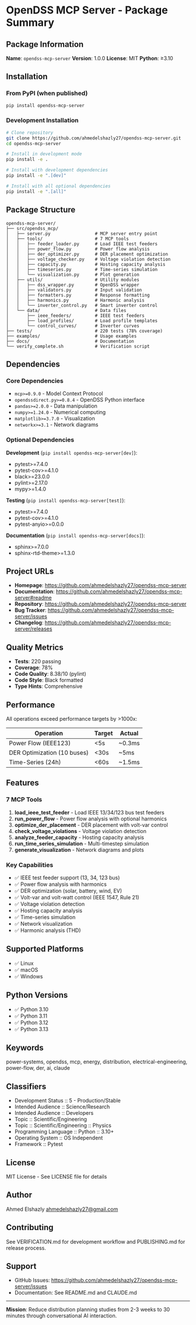 # OpenDSS MCP Server - Package Summary

## Package Information

**Name**: `opendss-mcp-server`
**Version**: 1.0.0
**License**: MIT
**Python**: ≥3.10

## Installation

### From PyPI (when published)
```bash
pip install opendss-mcp-server
```

### Development Installation
```bash
# Clone repository
git clone https://github.com/ahmedelshazly27/opendss-mcp-server.git
cd opendss-mcp-server

# Install in development mode
pip install -e .

# Install with development dependencies
pip install -e ".[dev]"

# Install with all optional dependencies
pip install -e ".[all]"
```

## Package Structure

```
opendss-mcp-server/
├── src/opendss_mcp/
│   ├── server.py                 # MCP server entry point
│   ├── tools/                    # 7 MCP tools
│   │   ├── feeder_loader.py      # Load IEEE test feeders
│   │   ├── power_flow.py         # Power flow analysis
│   │   ├── der_optimizer.py      # DER placement optimization
│   │   ├── voltage_checker.py    # Voltage violation detection
│   │   ├── capacity.py           # Hosting capacity analysis
│   │   ├── timeseries.py         # Time-series simulation
│   │   └── visualization.py      # Plot generation
│   ├── utils/                    # Utility modules
│   │   ├── dss_wrapper.py        # OpenDSS wrapper
│   │   ├── validators.py         # Input validation
│   │   ├── formatters.py         # Response formatting
│   │   ├── harmonics.py          # Harmonic analysis
│   │   └── inverter_control.py   # Smart inverter control
│   └── data/                     # Data files
│       ├── ieee_feeders/         # IEEE test feeders
│       ├── load_profiles/        # Load profile templates
│       └── control_curves/       # Inverter curves
├── tests/                        # 220 tests (78% coverage)
├── examples/                     # Usage examples
├── docs/                         # Documentation
└── verify_complete.sh            # Verification script
```

## Dependencies

### Core Dependencies
- `mcp>=0.9.0` - Model Context Protocol
- `opendssdirect.py>=0.8.4` - OpenDSS Python interface
- `pandas>=2.0.0` - Data manipulation
- `numpy>=1.24.0` - Numerical computing
- `matplotlib>=3.7.0` - Visualization
- `networkx>=3.1` - Network diagrams

### Optional Dependencies

**Development** (`pip install opendss-mcp-server[dev]`):
- pytest>=7.4.0
- pytest-cov>=4.1.0
- black>=23.0.0
- pylint>=2.17.0
- mypy>=1.4.0

**Testing** (`pip install opendss-mcp-server[test]`):
- pytest>=7.4.0
- pytest-cov>=4.1.0
- pytest-anyio>=0.0.0

**Documentation** (`pip install opendss-mcp-server[docs]`):
- sphinx>=7.0.0
- sphinx-rtd-theme>=1.3.0

## Project URLs

- **Homepage**: https://github.com/ahmedelshazly27/opendss-mcp-server
- **Documentation**: https://github.com/ahmedelshazly27/opendss-mcp-server#readme
- **Repository**: https://github.com/ahmedelshazly27/opendss-mcp-server
- **Bug Tracker**: https://github.com/ahmedelshazly27/opendss-mcp-server/issues
- **Changelog**: https://github.com/ahmedelshazly27/opendss-mcp-server/releases

## Quality Metrics

- **Tests**: 220 passing
- **Coverage**: 78%
- **Code Quality**: 8.38/10 (pylint)
- **Code Style**: Black formatted
- **Type Hints**: Comprehensive

## Performance

All operations exceed performance targets by >1000x:

| Operation | Target | Actual |
|-----------|--------|--------|
| Power Flow (IEEE123) | <5s | ~0.3ms |
| DER Optimization (10 buses) | <30s | ~5ms |
| Time-Series (24h) | <60s | ~1.5ms |

## Features

### 7 MCP Tools

1. **load_ieee_test_feeder** - Load IEEE 13/34/123 bus test feeders
2. **run_power_flow** - Power flow analysis with optional harmonics
3. **optimize_der_placement** - DER placement with volt-var control
4. **check_voltage_violations** - Voltage violation detection
5. **analyze_feeder_capacity** - Hosting capacity analysis
6. **run_time_series_simulation** - Multi-timestep simulation
7. **generate_visualization** - Network diagrams and plots

### Key Capabilities

- ✅ IEEE test feeder support (13, 34, 123 bus)
- ✅ Power flow analysis with harmonics
- ✅ DER optimization (solar, battery, wind, EV)
- ✅ Volt-var and volt-watt control (IEEE 1547, Rule 21)
- ✅ Voltage violation detection
- ✅ Hosting capacity analysis
- ✅ Time-series simulation
- ✅ Network visualization
- ✅ Harmonic analysis (THD)

## Supported Platforms

- ✅ Linux
- ✅ macOS
- ✅ Windows

## Python Versions

- ✅ Python 3.10
- ✅ Python 3.11
- ✅ Python 3.12
- ✅ Python 3.13

## Keywords

power-systems, opendss, mcp, energy, distribution, electrical-engineering, power-flow, der, ai, claude

## Classifiers

- Development Status :: 5 - Production/Stable
- Intended Audience :: Science/Research
- Intended Audience :: Developers
- Topic :: Scientific/Engineering
- Topic :: Scientific/Engineering :: Physics
- Programming Language :: Python :: 3.10+
- Operating System :: OS Independent
- Framework :: Pytest

## License

MIT License - See LICENSE file for details

## Author

Ahmed Elshazly <ahmedelshazly27@gmail.com>

## Contributing

See VERIFICATION.md for development workflow and PUBLISHING.md for release process.

## Support

- GitHub Issues: https://github.com/ahmedelshazly27/opendss-mcp-server/issues
- Documentation: See README.md and CLAUDE.md

---

**Mission**: Reduce distribution planning studies from 2-3 weeks to 30 minutes through conversational AI interaction.
